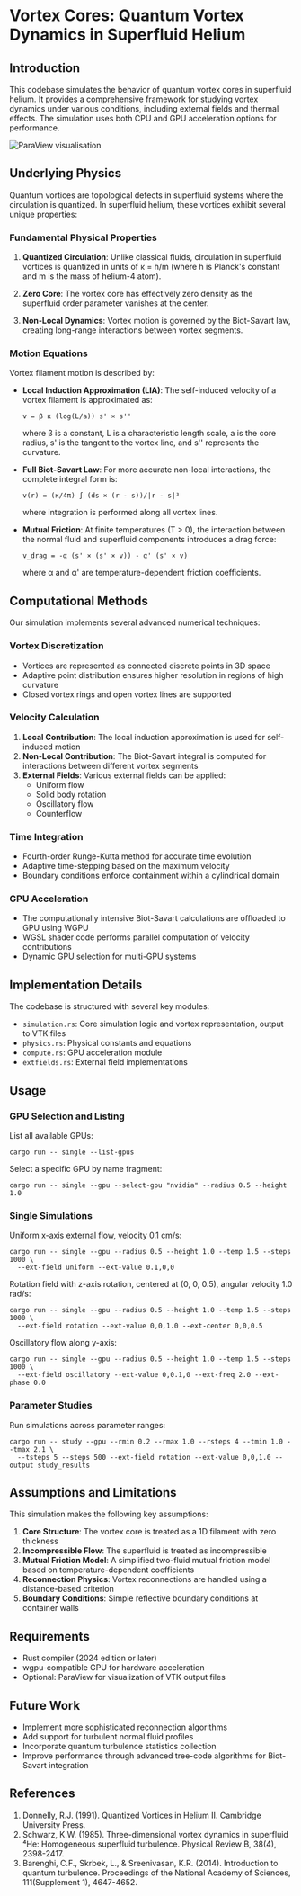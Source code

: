 # Vortex Cores: Quantum Vortex Dynamics in Superfluid Helium

## Introduction

This codebase simulates the behavior of quantum vortex cores in superfluid helium. It provides a comprehensive framework for studying vortex dynamics under various conditions, including external fields and thermal effects. The simulation uses both CPU and GPU acceleration options for performance.

![ParaView visualisation](readme_screenshot.png)

## Underlying Physics

Quantum vortices are topological defects in superfluid systems where the circulation is quantized. In superfluid helium, these vortices exhibit several unique properties:

### Fundamental Physical Properties

1. **Quantized Circulation**: Unlike classical fluids, circulation in superfluid vortices is quantized in units of κ = h/m (where h is Planck's constant and m is the mass of helium-4 atom).

2. **Zero Core**: The vortex core has effectively zero density as the superfluid order parameter vanishes at the center.

3. **Non-Local Dynamics**: Vortex motion is governed by the Biot-Savart law, creating long-range interactions between vortex segments.

### Motion Equations

Vortex filament motion is described by:

- **Local Induction Approximation (LIA)**: The self-induced velocity of a vortex filament is approximated as:
  ```
  v = β κ (log(L/a)) s' × s''
  ```
  where β is a constant, L is a characteristic length scale, a is the core radius, s' is the tangent to the vortex line, and s'' represents the curvature.

- **Full Biot-Savart Law**: For more accurate non-local interactions, the complete integral form is:
  ```
  v(r) = (κ/4π) ∫ (ds × (r - s))/|r - s|³
  ```
  where integration is performed along all vortex lines.

- **Mutual Friction**: At finite temperatures (T > 0), the interaction between the normal fluid and superfluid components introduces a drag force:
  ```
  v_drag = -α (s' × (s' × v)) - α' (s' × v)
  ```
  where α and α' are temperature-dependent friction coefficients.

## Computational Methods

Our simulation implements several advanced numerical techniques:

### Vortex Discretization

- Vortices are represented as connected discrete points in 3D space
- Adaptive point distribution ensures higher resolution in regions of high curvature
- Closed vortex rings and open vortex lines are supported

### Velocity Calculation

1. **Local Contribution**: The local induction approximation is used for self-induced motion
2. **Non-Local Contribution**: The Biot-Savart integral is computed for interactions between different vortex segments
3. **External Fields**: Various external fields can be applied:
   - Uniform flow
   - Solid body rotation
   - Oscillatory flow
   - Counterflow

### Time Integration

- Fourth-order Runge-Kutta method for accurate time evolution
- Adaptive time-stepping based on the maximum velocity
- Boundary conditions enforce containment within a cylindrical domain

### GPU Acceleration

- The computationally intensive Biot-Savart calculations are offloaded to GPU using WGPU
- WGSL shader code performs parallel computation of velocity contributions
- Dynamic GPU selection for multi-GPU systems

## Implementation Details

The codebase is structured with several key modules:

- `simulation.rs`: Core simulation logic and vortex representation, output to VTK files
- `physics.rs`: Physical constants and equations
- `compute.rs`: GPU acceleration module
- `extfields.rs`: External field implementations

## Usage

### GPU Selection and Listing

List all available GPUs:
```
cargo run -- single --list-gpus
```

Select a specific GPU by name fragment:
```
cargo run -- single --gpu --select-gpu "nvidia" --radius 0.5 --height 1.0
```

### Single Simulations

Uniform x-axis external flow, velocity 0.1 cm/s:
```
cargo run -- single --gpu --radius 0.5 --height 1.0 --temp 1.5 --steps 1000 \
  --ext-field uniform --ext-value 0.1,0,0
```

Rotation field with z-axis rotation, centered at (0, 0, 0.5), angular velocity 1.0 rad/s:
```
cargo run -- single --gpu --radius 0.5 --height 1.0 --temp 1.5 --steps 1000 \
  --ext-field rotation --ext-value 0,0,1.0 --ext-center 0,0,0.5
```

Oscillatory flow along y-axis:
```
cargo run -- single --gpu --radius 0.5 --height 1.0 --temp 1.5 --steps 1000 \
  --ext-field oscillatory --ext-value 0,0.1,0 --ext-freq 2.0 --ext-phase 0.0
```

### Parameter Studies

Run simulations across parameter ranges:
```
cargo run -- study --gpu --rmin 0.2 --rmax 1.0 --rsteps 4 --tmin 1.0 --tmax 2.1 \
  --tsteps 5 --steps 500 --ext-field rotation --ext-value 0,0,1.0 --output study_results
```

## Assumptions and Limitations

This simulation makes the following key assumptions:

1. **Core Structure**: The vortex core is treated as a 1D filament with zero thickness
2. **Incompressible Flow**: The superfluid is treated as incompressible
3. **Mutual Friction Model**: A simplified two-fluid mutual friction model based on temperature-dependent coefficients
4. **Reconnection Physics**: Vortex reconnections are handled using a distance-based criterion
5. **Boundary Conditions**: Simple reflective boundary conditions at container walls

## Requirements

- Rust compiler (2024 edition or later)
- wgpu-compatible GPU for hardware acceleration
- Optional: ParaView for visualization of VTK output files

## Future Work

- Implement more sophisticated reconnection algorithms
- Add support for turbulent normal fluid profiles
- Incorporate quantum turbulence statistics collection
- Improve performance through advanced tree-code algorithms for Biot-Savart integration

## References

1. Donnelly, R.J. (1991). Quantized Vortices in Helium II. Cambridge University Press.
2. Schwarz, K.W. (1985). Three-dimensional vortex dynamics in superfluid ⁴He: Homogeneous superfluid turbulence. Physical Review B, 38(4), 2398-2417.
3. Barenghi, C.F., Skrbek, L., & Sreenivasan, K.R. (2014). Introduction to quantum turbulence. Proceedings of the National Academy of Sciences, 111(Supplement 1), 4647-4652.
